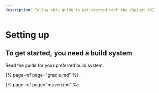 ```yaml
---
description: Follow this guide to get started with the KSpigot API
---
```


# Setting up

## To get started, you need a build system

Read the guide for your preferred build system:

{% page-ref page="gradle.md" %}

{% page-ref page="maven.md" %}



